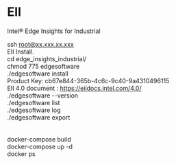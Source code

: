 # EII<br />
Intel® Edge Insights for Industrial<br />

ssh root@xx.xxx.xx.xxx <br />
EII Install.<br />
cd edge_insights_industrial/<br />
chmod 775 edgesoftware<br />
./edgesoftware install<br />
Product Key: cb67e844-365b-4c6c-9c40-9a4310496115<br />
EII 4.0 document : https://eiidocs.intel.com/4.0/<br />
./edgesoftware --version<br />
./edgesoftware list<br />
./edgesoftware log<br />
./edgesoftware export<br />
<br />
<br />
docker-compose build<br />
docker-compose up -d<br />
docker ps<br />
